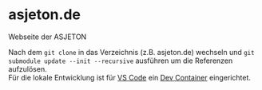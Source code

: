 # asjeton.de
Webseite der ASJETON

Nach dem `git clone` in das Verzeichnis (z.B. asjeton.de) wechseln und `git submodule update --init --recursive` ausführen um die Referenzen aufzulösen.  
Für die lokale Entwicklung ist für [VS Code](https://code.visualstudio.com/) ein [Dev Container](https://code.visualstudio.com/docs/remote/containers) eingerichtet.
